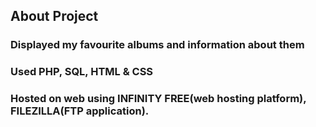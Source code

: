 ## About Project

### Displayed my favourite albums and information about them
### Used PHP, SQL, HTML & CSS
### Hosted on web using INFINITY FREE(web hosting platform), FILEZILLA(FTP application).

